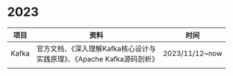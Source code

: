 # 2023
| 项目    | 资料                                           | 时间             |
| ----- | -------------------------------------------- | -------------- |
| Kafka | 官方文档、《深入理解Kafka核心设计与实践原理》、《Apache Kafka源码剖析》 | 2023/11/12~now |
|       |                                              |                |
 



